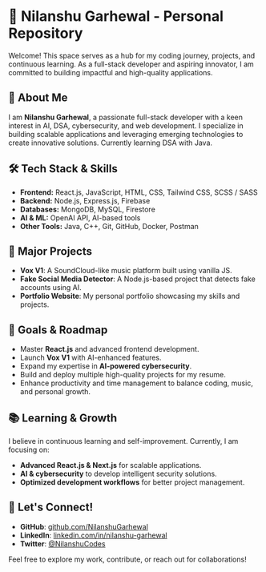 # 🚀 Nilanshu Garhewal - Personal Repository

Welcome! This space serves as a hub for my coding journey, projects, and continuous learning. As a full-stack developer and aspiring innovator, I am committed to building impactful and high-quality applications.

## 🔹 About Me
I am **Nilanshu Garhewal**, a passionate full-stack developer with a keen interest in AI, DSA, cybersecurity, and web development. I specialize in building scalable applications and leveraging emerging technologies to create innovative solutions. Currently learning DSA with Java.

## 🛠️ Tech Stack & Skills
- **Frontend:** React.js, JavaScript, HTML, CSS, Tailwind CSS, SCSS / SASS
- **Backend:** Node.js, Express.js, Firebase
- **Databases:** MongoDB, MySQL, Firestore
- **AI & ML:** OpenAI API, AI-based tools
- **Other Tools:** Java, C++, Git, GitHub, Docker, Postman

## 📌 Major Projects
- **Vox V1**: A SoundCloud-like music platform built using vanilla JS.
- **Fake Social Media Detector**: A Node.js-based project that detects fake accounts using AI.
- **Portfolio Website**: My personal portfolio showcasing my skills and projects.

## 📅 Goals & Roadmap
- Master **React.js** and advanced frontend development.
- Launch **Vox V1** with AI-enhanced features.
- Expand my expertise in **AI-powered cybersecurity**.
- Build and deploy multiple high-quality projects for my resume.
- Enhance productivity and time management to balance coding, music, and personal growth.

## 📚 Learning & Growth
I believe in continuous learning and self-improvement. Currently, I am focusing on:
- **Advanced React.js & Next.js** for scalable applications.
- **AI & cybersecurity** to develop intelligent security solutions.
- **Optimized development workflows** for better project management.

## 🤝 Let's Connect!
- **GitHub**: [github.com/NilanshuGarhewal](https://github.com/NilanshuGarhewal)
- **LinkedIn**: [linkedin.com/in/nilanshu-garhewal](https://linkedin.com/in/nilanshu-garhewal)
- **Twitter**: [@NilanshuCodes](https://twitter.com/NilanshuCodes)

Feel free to explore my work, contribute, or reach out for collaborations!
